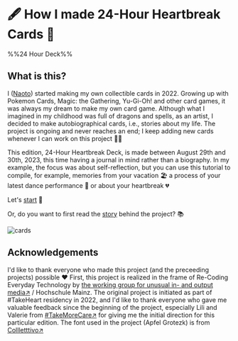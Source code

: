 :fountain_pen: How I made 24-Hour Heartbreak Cards :yarn:
========

%%24 Hour Deck%%

What is this?
--------

I ([Naoto](#doc/naoto)) started making my own collectible cards in 2022. Growing up with Pokemon Cards, Magic: the Gathering, Yu-Gi-Oh! and other card games, it was always my dream to make my own card game. Although what I imagined in my childhood was full of dragons and spells, as an artist, I decided to make autobiographical cards, i.e., stories about my life. The project is ongoing and never reaches an end; I keep adding new cards whenever I can work on this project :running_woman:

This edition, 24-Hour Heartbreak Deck, is made between August 29th and 30th, 2023, this time having a journal in mind rather than a biography. In my example, the focus was about self-reflection, but you can use this tutorial to compile, for example, memories from your vacation :beach_umbrella: a process of your latest dance performance :dolls: or about your heartbreak :broken_heart:

Let's [start](#doc/start) :rocket:

Or, do you want to first read the [story](#doc/history) behind the project? :books:

![cards](https://img.glitches.me/images/2023/07/26/cards_sq.jpg)

Acknowledgements
--------

I'd like to thank everyone who made this project (and the preceeding projects) possible :heart: First, this project is realized in the frame of Re-Coding Everyday Technology by [the working group for unusual in- and output media:arrow_upper_right:](https://arbeitsgruppefueraussergewoehnlicheeinundausgabemedien.de/) / Hochschule Mainz. The original project is initiated as part of #TakeHeart residency in 2022, and I'd like to thank everyone who gave me valuable feedback since the beginning of the project, especially Lili and Valerie from [#TakeMoreCare:arrow_upper_right:](https://takemorecare.cargo.site) for giving me the initial direction for this particular edition. The font used in the project (Apfel Grotezk) is from [Collletttivo:arrow_upper_right:](https://www.collletttivo.it/)
